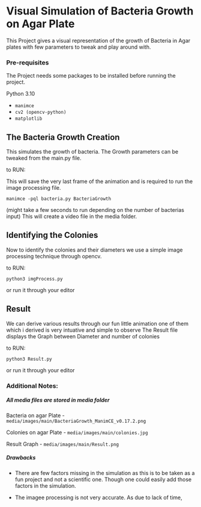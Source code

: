 # Visual Simulation of Bacteria Growth on Agar Plate
This Project gives a visual representation of the growth of Bacteria in Agar plates with few parameters to tweak and play around with.

### Pre-requisites
The Project needs some packages to be installed before running the project.

Python 3.10
- `manimce`
- `cv2 (opencv-python)`
- `matplotlib`

## The Bacteria Growth Creation
This simulates the growth of bacteria.
The Growth parameters can be tweaked from the main.py file.

to RUN:

This will save the very last frame of the animation and is required to run the image processing file.

```manimce -pql bacteria.py BacteriaGrowth ```

(might take a few seconds to run depending on the number of bacterias input)
This will create a video file in the media folder.

## Identifying the Colonies
Now to identify the colonies and their diameters we use a simple image processing technique through opencv.

to RUN:

```python3 imgProcess.py```

or run it through your editor

## Result
We can derive various results through our fun little animation
one of them which i derived is very intuative and simple to observe
The Result file displays the Graph between Diameter and number of colonies

to RUN:

```python3 Result.py```

or run it through your editor


### Additional Notes:
##### All media files are stored in media folder
Bacteria on agar Plate - `media/images/main/BacteriaGrowth_ManimCE_v0.17.2.png`

Colonies on agar Plate - `media/images/main/colonies.jpg`

Result Graph - `media/images/main/Result.png`

##### Drawbacks
- There are few factors missing in the simulation as this is to be taken as a fun project and not a scientific one. Though one could easily add those factors in the simulation.

- The imagee processing is not very accurate. As due to lack of time, 